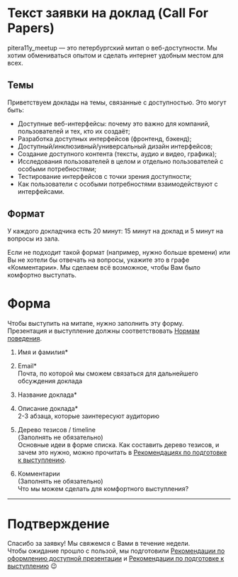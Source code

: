 # Текст заявки на доклад (Call For Papers)

pitera11y_meetup — это петербургский митап о веб-доступности. Мы хотим обмениваться опытом и сделать интернет удобным местом для всех. 

## Темы

Приветствуем доклады на темы, связанные с доступностью. Это могут быть:

* Доступные веб-интерфейсы: почему это важно для компаний, пользователей и тех, кто их создаёт;
* Разработка доступных интерфейсов (фронтенд, бэкенд);
* Доступный/инклюзивный/универсальный дизайн интерфейсов;
* Создание доступного контента (тексты, аудио и видео, графика);
* Исследования пользователей в целом и отдельно пользователей с особыми потребностями;
* Тестирование интерфейсов с точки зрения доступности;
* Как пользователи с особыми потребностями взаимодействуют с интерфейсами.

## Формат

У каждого докладчика есть 20 минут: 15 минут на доклад и 5 минут на вопросы из зала.

Если не подходит такой формат (например, нужно больше времени) или Вы не хотели бы отвечать на вопросы, укажите это в графе «Комментарии». Мы сделаем всё возможное, чтобы Вам было комфортно выступать.


# Форма

Чтобы выступить на митапе, нужно заполнить эту форму.<br> 
Презентация и выступление должны соответствовать [Нормам поведения](./code-of-conduct.md).

1. Имя и фамилия*

2. Email*<br>
   Почта, по которой мы сможем связаться для дальнейшего обсуждения доклада

3. Название доклада*

4. Описание доклада*<br>
   2-3 абзаца, которые заинтересуют аудиторию

5. Дерево тезисов / timeline<br>
   (Заполнять не обязательно)<br>
   Основные идеи в форме списка. Как составить дерево тезисов, и зачем это нужно, можно прочитать в [Рекомендациях по подготовке к выступлению](./talk-guidelines.md#структура-доклада).

6. Комментарии<br>
   (Заполнять не обязательно)<br>
   Что мы можем сделать для комфортного выступления?
____

# Подтверждение

Спасибо за заявку! Мы свяжемся с Вами в течение недели.<br>
Чтобы ожидание прошло с пользой, мы подготовили [Рекомендации по оформлению доступной презентации](./accessible-slide-guidelines.md) и [Рекомендации по подготовке к выступлению](./talk-guidelines.md) 😉
